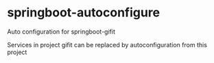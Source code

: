 # springboot-autoconfigure
Auto configuration for springboot-gifit

Services in project gifit can be replaced by autoconfiguration from this project
